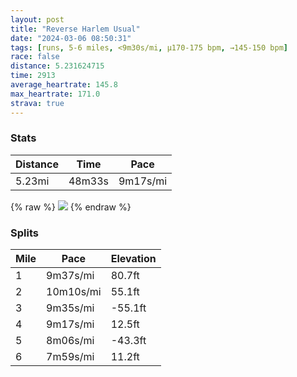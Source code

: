 ```yaml
---
layout: post
title: "Reverse Harlem Usual"
date: "2024-03-06 08:50:31"
tags: [runs, 5-6 miles, <9m30s/mi, μ170-175 bpm, →145-150 bpm]
race: false
distance: 5.231624715
time: 2913
average_heartrate: 145.8
max_heartrate: 171.0
strava: true
---
```


### Stats

| Distance | Time | Pace |
|----------|------|------|
|5.23mi|48m33s|9m17s/mi|

{% raw %}
<img src='https://maps.googleapis.com/maps/api/staticmap?maptype=roadmap&path=enc:au~wFrzhbMMDML_ApAUp@Yf@In@Q^CRDLCCQh@Gh@K`@Yr@I`@i@f@Ad@GDGTMP?LJb@@j@EXGRBXCt@M^[d@S~@u@z@HJCh@GJm@f@WZMh@a@|@FBDNTLHPCl@RlAE`Ao@lBUb@WjAWh@ALc@dAI\Q`@G\O\MvABf@[bAUVKn@?f@Qh@C`@RLD`@U\e@d@U`@s@vBMRSr@?VU|ABZCN@f@Cd@E`@EHGXGLGX@RRf@T`@RP`@R^Fz@DJAVWJULg@`@gCx@{@VKl@In@Fb@ElBq@d@Bh@TxA|Ad@bA\~ARb@C^?TFR^h@r@h@p@Jx@f@FH\r@Nl@NxARj@HL^hAh@bA|AxALBd@Xx@^t@R|Ar@rAdAh@bA|@|BVb@fATh@DrAQb@?d@T\ZRT\p@Z~@\tBRt@`AtBTPR\z@v@l@`@j@Vh@`@^L`@AnABd@Eb@GRM`A]pB_@J?`@Lv@^v@p@`@VZb@l@f@j@x@Rb@XrAf@r@\XTLx@Rr@KT@nAKRGl@J|@n@d@p@b@v@b@`Ah@t@ANRXd@^\d@bBjAlAtA~AhDzAbCVf@tAj@h@HlBMx@?dAUlABpAXZZb@Z`@t@Ht@A^Ft@h@v@lBlAd@NNRx@VlAp@r@LfAd@r@b@\XbBbBFRZ\?FRj@\j@|@jAn@r@vAdBPPv@N~@z@~@Al@`AP^d@vAKDMJQf@SjA@JDH\Nl@p@DEbAn@n@OJ\ERJCj@FPJRVDLh@RHRJEpA\f@d@v@Zz@l@XJFRl@?b@Fj@n@^ZRFLVd@l@^n@HFn@\b@^f@Vb@`@`@T\d@bAXZTN`@ALg@fBCd@]j@Un@]nAI`@CBKtAOVI`@KNMp@@J\`@d@^b@NTNBPTRlBv@RThAf@NLh@XR`@HJr@^f@\LPXHZVCXf@b@f@TnAf@|@NbAdAb@X^FZTAAFCAA?HLXf@XTXPLAJ@DPLZ?d@LTNRRVF\\^TNZLHP@TH\TTVV^\VZJb@`@X`@?d@g@fBMP@x@Cj@G\OLGj@ED[~@&key=AIzaSyC1MId7bFpkLXNAaYhBSTb8jLyiSqzbDtM&size=800x800&markers=color:yellow|label:S|40.79457,-73.94234&markers=color:green|label:F|40.75622999999993,-73.99698000000002'>
{% endraw %}

### Splits

| Mile | Pace | Elevation |
|------|------|-----------|
|1|9m37s/mi|80.7ft|
|2|10m10s/mi|55.1ft|
|3|9m35s/mi|-55.1ft|
|4|9m17s/mi|12.5ft|
|5|8m06s/mi|-43.3ft|
|6|7m59s/mi|11.2ft|
